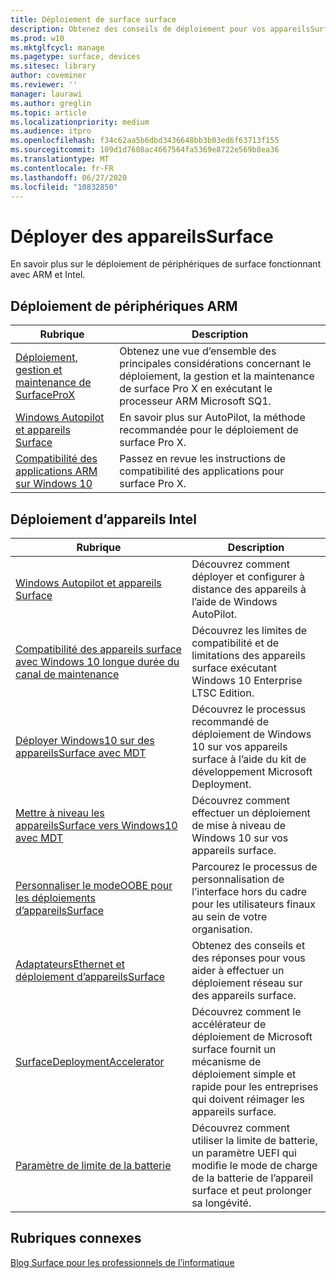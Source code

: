 ```yaml
---
title: Déploiement de surface surface
description: Obtenez des conseils de déploiement pour vos appareilsSurface, notamment des informations sur MDT, la personnalisation OOBE, les adaptateurs Ethernet et Surface Deployment Accelerator.
ms.prod: w10
ms.mktglfcycl: manage
ms.pagetype: surface, devices
ms.sitesec: library
author: coveminer
ms.reviewer: ''
manager: laurawi
ms.author: greglin
ms.topic: article
ms.localizationpriority: medium
ms.audience: itpro
ms.openlocfilehash: f34c62aa5b6dbd3436648bb3b03ed6f63713f155
ms.sourcegitcommit: 109d1d7608ac4667564fa5369e8722e569b8ea36
ms.translationtype: MT
ms.contentlocale: fr-FR
ms.lasthandoff: 06/27/2020
ms.locfileid: "10832850"
---
```

# Déployer des appareilsSurface

En savoir plus sur le déploiement de périphériques de surface fonctionnant avec ARM et Intel.

## Déploiement de périphériques ARM

| Rubrique | Description |
| --- | --- |
| [Déploiement, gestion et maintenance de SurfaceProX](surface-pro-arm-app-management.md) | Obtenez une vue d’ensemble des principales considérations concernant le déploiement, la gestion et la maintenance de surface Pro X en exécutant le processeur ARM Microsoft SQ1. |
| [Windows Autopilot et appareils Surface](windows-autopilot-and-surface-devices.md) | En savoir plus sur AutoPilot, la méthode recommandée pour le déploiement de surface Pro X. |
| [Compatibilité des applications ARM sur Windows 10](surface-pro-arm-app-performance.md) | Passez en revue les instructions de compatibilité des applications pour surface Pro X. |


## Déploiement d’appareils Intel 

| Rubrique | Description |
| --- | --- |
| [Windows Autopilot et appareils Surface](windows-autopilot-and-surface-devices.md) | Découvrez comment déployer et configurer à distance des appareils à l’aide de Windows AutoPilot. |
| [Compatibilité des appareils surface avec Windows 10 longue durée du canal de maintenance](surface-device-compatibility-with-windows-10-ltsc.md) | Découvrez les limites de compatibilité et de limitations des appareils surface exécutant Windows 10 Enterprise LTSC Edition. |
| [Déployer Windows10 sur des appareilsSurface avec MDT](deploy-windows-10-to-surface-devices-with-mdt.md) | Découvrez le processus recommandé de déploiement de Windows 10 sur vos appareils surface à l’aide du kit de développement Microsoft Deployment.|
| [Mettre à niveau les appareilsSurface vers Windows10 avec MDT](upgrade-surface-devices-to-windows-10-with-mdt.md)| Découvrez comment effectuer un déploiement de mise à niveau de Windows 10 sur vos appareils surface. |
| [Personnaliser le modeOOBE pour les déploiements d’appareilsSurface](customize-the-oobe-for-surface-deployments.md)| Parcourez le processus de personnalisation de l’interface hors du cadre pour les utilisateurs finaux au sein de votre organisation.|
| [AdaptateursEthernet et déploiement d’appareilsSurface](ethernet-adapters-and-surface-device-deployment.md)| Obtenez des conseils et des réponses pour vous aider à effectuer un déploiement réseau sur des appareils surface.|
| [SurfaceDeploymentAccelerator](microsoft-surface-deployment-accelerator.md)| Découvrez comment le accélérateur de déploiement de Microsoft surface fournit un mécanisme de déploiement simple et rapide pour les entreprises qui doivent réimager les appareils surface. |
[Paramètre de limite de la batterie](battery-limit.md) | Découvrez comment utiliser la limite de batterie, un paramètre UEFI qui modifie le mode de charge de la batterie de l’appareil surface et peut prolonger sa longévité.

## Rubriques connexes

[Blog Surface pour les professionnels de l’informatique](https://techcommunity.microsoft.com/t5/Surface-IT-Pro-Blog/bg-p/SurfaceITPro)

